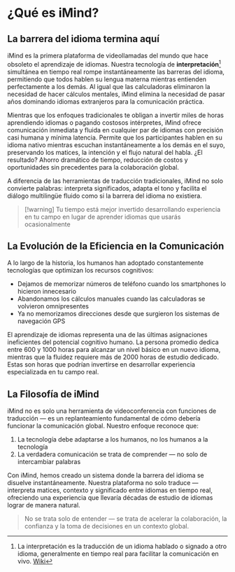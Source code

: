 # ¿Qué es iMind?

## La barrera del idioma termina aquí

iMind es la primera plataforma de videollamadas del mundo que hace obsoleto el aprendizaje de idiomas. Nuestra tecnología de **interpretación**[^1] simultánea en tiempo real rompe instantáneamente las barreras del idioma, permitiendo que todos hablen su lengua materna mientras entienden perfectamente a los demás. Al igual que las calculadoras eliminaron la necesidad de hacer cálculos mentales, iMind elimina la necesidad de pasar años dominando idiomas extranjeros para la comunicación práctica.

Mientras que los enfoques tradicionales te obligan a invertir miles de horas aprendiendo idiomas o pagando costosos intérpretes, iMind ofrece comunicación inmediata y fluida en cualquier par de idiomas con precisión casi humana y mínima latencia. Permite que los participantes hablen en su idioma nativo mientras escuchan instantáneamente a los demás en el suyo, preservando los matices, la intención y el flujo natural del habla. ¿El resultado? Ahorro dramático de tiempo, reducción de costos y oportunidades sin precedentes para la colaboración global.

A diferencia de las herramientas de traducción tradicionales, iMind no solo convierte palabras: interpreta significados, adapta el tono y facilita el diálogo multilingüe fluido como si la barrera del idioma no existiera.

[^1]: La interpretación es la traducción de un idioma hablado o signado a otro idioma, generalmente en tiempo real para facilitar la comunicación en vivo. [Wiki](https://en.wikipedia.org/wiki/Language_interpretation)

> [!warning] Tu tiempo está mejor invertido desarrollando experiencia en tu campo en lugar de aprender idiomas que usarás ocasionalmente

## La Evolución de la Eficiencia en la Comunicación

A lo largo de la historia, los humanos han adoptado constantemente tecnologías que optimizan los recursos cognitivos:

- Dejamos de memorizar números de teléfono cuando los smartphones lo hicieron innecesario
- Abandonamos los cálculos manuales cuando las calculadoras se volvieron omnipresentes
- Ya no memorizamos direcciones desde que surgieron los sistemas de navegación GPS

El aprendizaje de idiomas representa una de las últimas asignaciones ineficientes del potencial cognitivo humano. La persona promedio dedica entre 600 y 1000 horas para alcanzar un nivel básico en un nuevo idioma, mientras que la fluidez requiere más de 2000 horas de estudio dedicado. Estas son horas que podrían invertirse en desarrollar experiencia especializada en tu campo real.

## La Filosofía de iMind

iMind no es solo una herramienta de videoconferencia con funciones de traducción — es un replanteamiento fundamental de cómo debería funcionar la comunicación global. Nuestro enfoque reconoce que:

1. La tecnología debe adaptarse a los humanos, no los humanos a la tecnología
2. La verdadera comunicación se trata de comprender — no solo de intercambiar palabras

Con iMind, hemos creado un sistema donde la barrera del idioma se disuelve instantáneamente. Nuestra plataforma no solo traduce — interpreta matices, contexto y significado entre idiomas en tiempo real, ofreciendo una experiencia que llevaría décadas de estudio de idiomas lograr de manera natural.

> No se trata solo de entender — se trata de acelerar la colaboración, la confianza y la toma de decisiones en un contexto global.